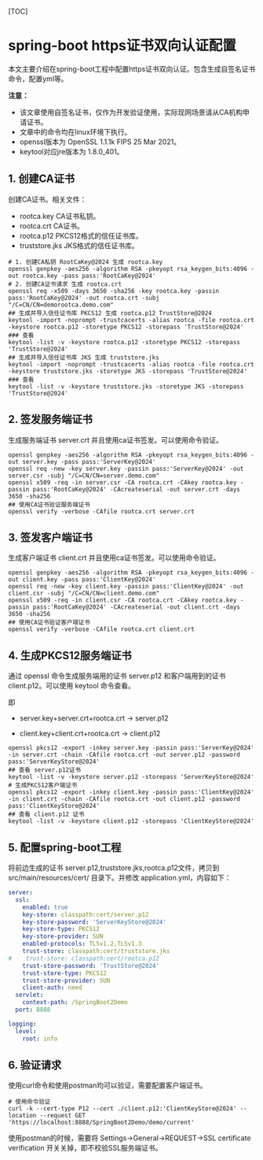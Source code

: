 [TOC]

# spring-boot https证书双向认证配置



本文主要介绍在spring-boot工程中配置https证书双向认证。包含生成自签名证书命令，配置yml等。

**注意：**

- 该文章使用自签名证书，仅作为开发验证使用，实际现网场景请从CA机构申请证书。
- 文章中的命令均在linux环境下执行。
- openssl版本为 OpenSSL 1.1.1k  FIPS 25 Mar 2021。
- keytool对应jre版本为 1.8.0_401。

## 1. 创建CA证书

创建CA证书。相关文件：

- rootca.key CA证书私钥。
- rootca.crt CA证书。
- rootca.p12 PKCS12格式的信任证书库。
- truststore.jks JKS格式的信任证书库。

```shell
# 1. 创建CA私钥 RootCaKey@2024 生成 rootca.key
openssl genpkey -aes256 -algorithm RSA -pkeyopt rsa_keygen_bits:4096 -out rootca.key -pass pass:'RootCaKey@2024'
# 2. 创建CA证书请求 生成 rootca.crt
openssl req -x509 -days 3650 -sha256 -key rootca.key -passin pass:'RootCaKey@2024' -out rootca.crt -subj "/C=CN/CN=demorootca.demo.com"
## 生成并导入信任证书库 PKCS12 生成 rootca.p12 TrustStore@2024
keytool -import -noprompt -trustcacerts -alias rootca -file rootca.crt -keystore rootca.p12 -storetype PKCS12 -storepass 'TrustStore@2024'
### 查看
keytool -list -v -keystore rootca.p12 -storetype PKCS12 -storepass 'TrustStore@2024'
## 生成并导入信任证书库 JKS 生成 truststore.jks
keytool -import -noprompt -trustcacerts -alias rootca -file rootca.crt -keystore truststore.jks -storetype JKS -storepass 'TrustStore@2024'
### 查看
keytool -list -v -keystore truststore.jks -storetype JKS -storepass 'TrustStore@2024'
```



## 2. 签发服务端证书

生成服务端证书 server.crt 并且使用ca证书签发。可以使用命令验证。

```shell
openssl genpkey -aes256 -algorithm RSA -pkeyopt rsa_keygen_bits:4096 -out server.key -pass pass:'ServerKey@2024'
openssl req -new -key server.key -passin pass:'ServerKey@2024' -out server.csr -subj "/C=CN/CN=server.demo.com"
openssl x509 -req -in server.csr -CA rootca.crt -CAkey rootca.key -passin pass:'RootCaKey@2024' -CAcreateserial -out server.crt -days 3650 -sha256
## 使用CA证书验证服务端证书
openssl verify -verbose -CAfile rootca.crt server.crt
```





## 3. 签发客户端证书

生成客户端证书 client.crt 并且使用ca证书签发。可以使用命令验证。

```shell
openssl genpkey -aes256 -algorithm RSA -pkeyopt rsa_keygen_bits:4096 -out client.key -pass pass:'ClientKey@2024'
openssl req -new -key client.key -passin pass:'ClientKey@2024' -out client.csr -subj "/C=CN/CN=client.demo.com"
openssl x509 -req -in client.csr -CA rootca.crt -CAkey rootca.key -passin pass:'RootCaKey@2024' -CAcreateserial -out client.crt -days 3650 -sha256
## 使用CA证书验证客户端证书
openssl verify -verbose -CAfile rootca.crt client.crt
```





## 4. 生成PKCS12服务端证书

通过 openssl 命令生成服务端用的证书 server.p12 和客户端用到的证书 client.p12。可以使用 keytool 命令查看。

即

- server.key+server.crt+rootca.crt -> server.p12

- client.key+client.crt+rootca.crt -> client.p12

```shell
openssl pkcs12 -export -inkey server.key -passin pass:'ServerKey@2024' -in server.crt -chain -CAfile rootca.crt -out server.p12 -password pass:'ServerKeyStore@2024'
## 查看 server.p12证书
keytool -list -v -keystore server.p12 -storepass 'ServerKeyStore@2024'
# 生成PKCS12客户端证书
openssl pkcs12 -export -inkey client.key -passin pass:'ClientKey@2024' -in client.crt -chain -CAfile rootca.crt -out client.p12 -password pass:'ClientKeyStore@2024'
## 查看 client.p12 证书
keytool -list -v -keystore client.p12 -storepass 'ClientKeyStore@2024'
```



## 5. 配置spring-boot工程

将前边生成的证书 server.p12,truststore.jks,rootca.p12文件，拷贝到 src/main/resources/cert/ 目录下。并修改 application.yml，内容如下：

```yaml
server:
  ssl:
    enabled: true
    key-store: classpath:cert/server.p12
    key-store-password: 'ServerKeyStore@2024'
    key-store-type: PKCS12
    key-store-provider: SUN
    enabled-protocols: TLSv1.2,TLSv1.3
    trust-store: classpath:cert/truststore.jks
#    trust-store: classpath:cert/rootca.p12
    trust-store-password: 'TrustStore@2024'
    trust-store-type: PKCS12
    trust-store-provider: SUN
    client-auth: need
  servlet:
    context-path: /SpringBoot2Demo
  port: 8888

logging:
  level:
    root: info
```



## 6. 验证请求

使用curl命令和使用postman均可以验证，需要配置客户端证书。

```shell
# 使用命令验证
curl -k --cert-type P12 --cert ./client.p12:'ClientKeyStore@2024' --location --request GET 'https://localhost:8888/SpringBoot2Demo/demo/current'
```

使用postman的时候，需要将 Settings->General->REQUEST->SSL certificate verification 开关关掉，即不校验SSL服务端证书。
